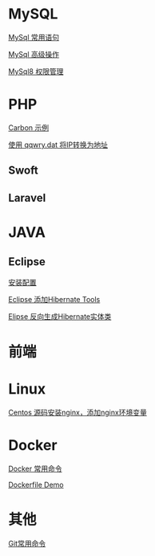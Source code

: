 # MySQL
<a href="https://github.com/lyhisphper/Blog/issues/1">MySql 常用语句</a>

<a href="https://github.com/lyhisphper/Blog/issues/11">MySql 高级操作</a>

<a href="https://github.com/lyhisphper/Blog/issues/6">MySql8 权限管理</a>
# PHP

<a href="https://github.com/lyhisphper/Blog/issues/5">Carbon 示例</a>

<a href="https://github.com/lyhisphper/Blog/tree/master/PHP/Ip%E8%BD%AC%E5%9C%B0%E5%9D%80">使用 qqwry.dat 将IP转换为地址</a>

## Swoft
## Laravel
# JAVA
## Eclipse
<a href="https://github.com/lyhisphper/Blog/issues/2">安装配置</a>

<a href="https://github.com/lyhisphper/Blog/issues/3">Eclipse 添加Hibernate Tools</a>

<a href="https://github.com/lyhisphper/Blog/issues/4">Elipse 反向生成Hibernate实体类</a>
# 前端

# Linux
<a href="https://github.com/lyhisphper/Blog/issues/7">Centos 源码安装nginx，添加nginx环境变量</a>

# Docker
<a href="https://github.com/lyhisphper/Blog/issues/10">Docker 常用命令</a>

<a href="https://github.com/lyhisphper/Blog/blob/master/Docker/DockerfileDemo">Dockerfile Demo</a>

# 其他
<a href="https://github.com/lyhisphper/Blog/issues/9">Git常用命令</a>

